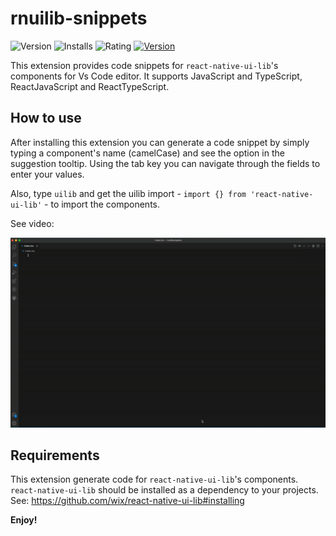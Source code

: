 # rnuilib-snippets

![Version](https://vsmarketplacebadge.apphb.com/version/rnuilib-snippets.svg)
![Installs](https://vsmarketplacebadge.apphb.com/installs/rnuilib-snippets.svg)
![Rating](https://vsmarketplacebadge.apphb.com/rating-star/rnuilib-snippets.svg)
[![Version](https://vsmarketplacebadge.apphb.com/version/rnuilib-snippets.svg)](https://marketplace.visualstudio.com/items?itemName=rnuilib-snippets)


This extension provides code snippets for `react-native-ui-lib`'s components for Vs Code editor.
It supports JavaScript and TypeScript, ReactJavaScript and ReactTypeScript.

## How to use

After installing this extension you can generate a code snippet by simply typing a component's name (camelCase) and see the option in the suggestion tooltip.
Using the tab key you can navigate through the fields to enter your values.

Also, type `uilib` and get the uilib import - `import {} from 'react-native-ui-lib'` - to import the components.

See video:

![React Native features](assets/usage.gif)

## Requirements

This extension generate code for `react-native-ui-lib`'s components. `react-native-ui-lib` should be installed as a dependency to your projects. See: https://github.com/wix/react-native-ui-lib#installing


**Enjoy!**
